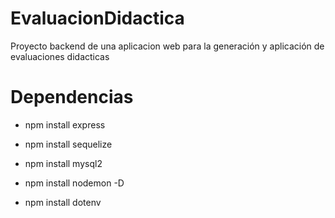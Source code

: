 # EvaluacionDidactica
Proyecto backend de una aplicacion web  para la generación y aplicación de evaluaciones didacticas

# Dependencias
- npm install express

- npm install sequelize

- npm install mysql2

- npm install nodemon -D

- npm install dotenv
